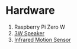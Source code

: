 # Hardware

1. Raspberry Pi Zero W
2. [3W Speaker](https://www.adafruit.com/product/3346)
3. [Infrared Motion Sensor](https://eckstein-shop.de/HC-SR501-PIR-Infrarot-Bewegungsmelder-Motion-Sensor-Modul-Arduino-Raspberry-Pi?curr=EUR&gclid=Cj0KCQjw6fvdBRCbARIsABGZ-vRZzvlpnU5j-sCgKAMxOXNEqo58w_yB0sg-Cl1mGirAE3UJahYWblIaAifBEALw_wcB)
